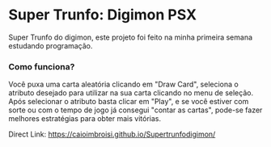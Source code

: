 # Super Trunfo: Digimon PSX
Super Trunfo do digimon, este projeto foi feito na minha primeira semana estudando programação.

### Como funciona?
Você puxa uma carta aleatória clicando em "Draw Card", seleciona o atributo desejado para utilizar na sua carta clicando no menu de seleção.
Após selecionar o atributo basta clicar em "Play", e se você estiver com sorte ou com o tempo de jogo já consegui "contar as cartas", pode-se
fazer melhores estratégias para obter mais vitórias.

Direct Link: https://caioimbroisi.github.io/Supertrunfodigimon/
